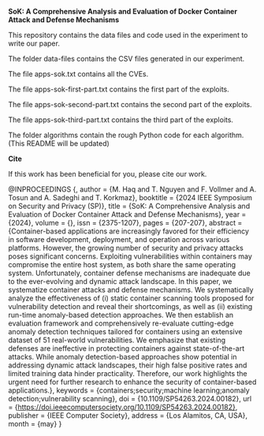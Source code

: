 **SoK: A Comprehensive Analysis and Evaluation of Docker Container Attack and Defense Mechanisms**

This repository contains the data files and code used in the experiment to write our paper.

The folder data-files contains the CSV files generated in our experiment.

 The file apps-sok.txt contains all the CVEs.
 
 The file apps-sok-first-part.txt contains the first part of the exploits.
 
 The file apps-sok-second-part.txt contains the second part of the exploits. 
 
 The file apps-sok-third-part.txt contains the third part of the exploits.

 The folder algorithms contain the rough Python code for each algorithm. (This README will be updated)

 **Cite**

 If this work has been beneficial for you, please cite our work.

 @INPROCEEDINGS {,
author = {M. Haq and T. Nguyen and F. Vollmer and A. Tosun and A. Sadeghi and T. Korkmaz},
booktitle = {2024 IEEE Symposium on Security and Privacy (SP)},
title = {SoK: A Comprehensive Analysis and Evaluation of Docker Container Attack and Defense Mechanisms},
year = {2024},
volume = {},
issn = {2375-1207},
pages = {207-207},
abstract = {Container-based applications are increasingly favored for their efficiency in software development, deployment, and operation across various platforms. However, the growing number of security and privacy attacks poses significant concerns. Exploiting vulnerabilities within containers may compromise the entire host system, as both share the same operating system. Unfortunately, container defense mechanisms are inadequate due to the ever-evolving and dynamic attack landscape. In this paper, we systematize container attacks and defense mechanisms. We systematically analyze the effectiveness of (i) static container scanning tools proposed for vulnerability detection and reveal their shortcomings, as well as (ii) existing run-time anomaly-based detection approaches. We then establish an evaluation framework and comprehensively re-evaluate cutting-edge anomaly detection techniques tailored for containers using an extensive dataset of 51 real-world vulnerabilities. We emphasize that existing defenses are ineffective in protecting containers against state-of-the-art attacks. While anomaly detection-based approaches show potential in addressing dynamic attack landscapes, their high false positive rates and limited training data hinder practicality. Therefore, our work highlights the urgent need for further research to enhance the security of container-based applications.},
keywords = {containers;security;machine learning;anomaly detection;vulnerability scanning},
doi = {10.1109/SP54263.2024.00182},
url = {https://doi.ieeecomputersociety.org/10.1109/SP54263.2024.00182},
publisher = {IEEE Computer Society},
address = {Los Alamitos, CA, USA},
month = {may}
}



 
